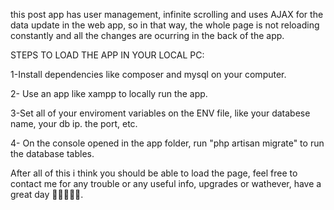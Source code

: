 this post app has user management, infinite scrolling and uses AJAX for the data update in the web app, so in 
that way, the whole page is not reloading constantly and all the changes are ocurring in the back of the app.


STEPS TO LOAD THE APP IN YOUR LOCAL PC:

1-Install dependencies like composer and mysql on your computer. 


2- Use an app like xampp to locally run the app.

3-Set all of your enviroment variables on the ENV file, like your databese name, your db ip. the port, etc.

4- On the console opened in the app folder, run "php artisan migrate" to run the database tables.

After all of this i think you should be able to load the page, feel free to contact me for any trouble
or any useful info, upgrades or wathever, have a great day 🍟🏺🎇🎇🎇.
